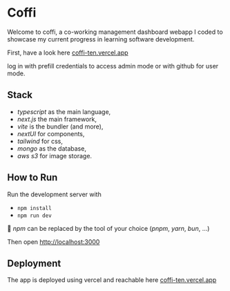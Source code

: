 # Coffi

Welcome to coffi, a co-working management dashboard webapp I coded to showcase my current progress in learning software development.

First, have a look here [coffi-ten.vercel.app](https://coffi-ten.vercel.app/) 

log in with prefill credentials to access admin mode or with github for user mode.

## Stack

- _typescript_ as the main language,
- _next.js_ the main framework,
- _vite_ is the bundler (and more),
- _nextUI_ for components,
- _tailwind_ for css,
- _mongo_ as the database,
- _aws s3_ for image storage.

## How to Run

Run the development server with

- `npm install`
- `npm run dev`

🔎 _npm_ can be replaced by the tool of your choice (_pnpm_, _yarn_, _bun_, ...)

Then open [http://localhost:3000](http://localhost:3000)

## Deployment

The app is deployed using vercel and reachable here [coffi-ten.vercel.app](https://coffi-ten.vercel.app/)
